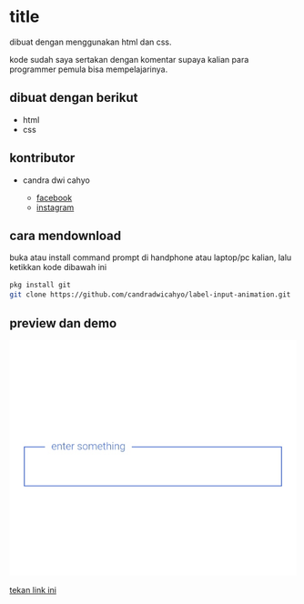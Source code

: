 # title 

dibuat dengan menggunakan html dan css.

kode sudah saya sertakan dengan komentar supaya kalian para programmer pemula bisa mempelajarinya.

## dibuat dengan berikut

* html
* css

## kontributor

* candra dwi cahyo

  * [facebook](https://facebook.com/candradwicahyo18)
  * [instagram](https://instagram.com/candradwicahyo18)

## cara mendownload

buka atau install command prompt di handphone atau laptop/pc kalian, lalu ketikkan kode dibawah ini

```bash 
pkg install git 
git clone https://github.com/candradwicahyo/label-input-animation.git
```

## preview dan demo 

![preview](https://github.com/candradwicahyo/label-input-animation/blob/master/image.jpg)

[tekan link ini](https://candradwicahyo.github.io/label-input-animation)